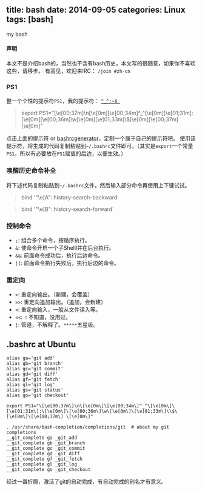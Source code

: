 title: bash
date: 2014-09-05
categories: Linux
tags: [bash]
---
my bash

#### 声明
本文不是介绍bash的，当然也不含有bash历史，本文写的很随意，如果你不喜欢这些，请移步。
有高见，欢迎来IRC： `/join #zh-cn`

### PS1
整一个个性的提示符`PS1`，我的提示符：
[`^_^:~$ `](http://bashrcgenerator.com/)
> export PS1="\[\e[00;37m\]\n\[\e[0m\]\[\e[00;34m\]^_^\[\e[0m\]\[\e[01;31m\]:\[\e[0m\]\[\e[00;36m\]\w\[\e[0m\]\[\e[01;33m\]\\$\[\e[0m\]\[\e[00;37m\] \[\e[0m\]"

点击上面的提示符 or [bashrcgenerator](http://bashrcgenerator.com/)，定制一个属于自己的提示符吧。
使用该提示符，将生成的代码复制粘贴到`~/.bashrc`文件即可。（其实是`export`一个常量`PS1`，所以有必要放在`PS1`赋值的后边，以便生效。）

### 唤醒历史命令补全
将下述代码复制粘贴到`~/.bashrc`文件，然后输入部分命令再使用上下键试试。
> bind '"\e[A": history-search-backward'

> bind '"\e[B": history-search-forward'

### 控制命令
* `;`: 组合多个命令，按循序执行。
* `&`: 使命令开启一个子Shelll并在后台执行。
* `&&`: 前面命令成功后，执行后边命令。
* `||`: 前面命令执行失败后，执行后边的命令。

### 重定向
* `>`: 重定向输出。（新建，会覆盖）
* `>>`: 重定向追加输出。（追加，会新建）
* `<`: 重定向输入，一般从文件读入等。
* `<<`: `！`不知道，没用过。
* `|`: 管道，不解释了。`*****`五星级。

## .bashrc at Ubuntu
```
alias ga='git add'
alias gb='git branch'
alias gc='git commit'
alias gd='git diff'
alias gf='git fetch'
alias gl='git log'
alias gs='git status'
alias go='git checkout'
  
export PS1="\[\e[00;37m\]\n\[\e[0m\]\[\e[00;34m\]^_^\[\e[0m\]\[\e[01;31m\]:\[\e[0m\]\[\e[00;36m\]\w\[\e[0m\]\[\e[01;33m\]\\$\[\e[0m\]\[\e[00;37m\] \[\e[0m\]"
  
. /usr/share/bash-completion/completions/git  # about my git completions
__git_complete ga _git_add
__git_complete gb _git_branch
__git_complete gc _git_commit
__git_complete gd _git_diff
__git_complete gf _git_fetch
__git_complete gl _git_log
__git_complete go _git_checkout
```

经过一番折腾，激活了git的自动完成，有自动完成的别名才有意义。

